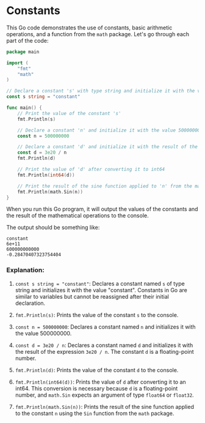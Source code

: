 # Constants
This Go code demonstrates the use of constants, basic arithmetic operations, and a function from the `math` package. Let's go through each part of the code:

```go
package main

import (
	"fmt"
	"math"
)

// Declare a constant 's' with type string and initialize it with the value "constant"
const s string = "constant"

func main() {
	// Print the value of the constant 's'
	fmt.Println(s)

	// Declare a constant 'n' and initialize it with the value 500000000
	const n = 500000000

	// Declare a constant 'd' and initialize it with the result of the expression 3e20 / n
	const d = 3e20 / n
	fmt.Println(d)

	// Print the value of 'd' after converting it to int64
	fmt.Println(int64(d))

	// Print the result of the sine function applied to 'n' from the math package
	fmt.Println(math.Sin(n))
}
```

When you run this Go program, it will output the values of the constants and the result of the mathematical operations to the console.

The output should be something like:

```
constant
6e+11
600000000000
-0.28470407323754404
```

### Explanation:

1. `const s string = "constant"`: Declares a constant named `s` of type string and initializes it with the value "constant". Constants in Go are similar to variables but cannot be reassigned after their initial declaration.

2. `fmt.Println(s)`: Prints the value of the constant `s` to the console.

3. `const n = 500000000`: Declares a constant named `n` and initializes it with the value 500000000.

4. `const d = 3e20 / n`: Declares a constant named `d` and initializes it with the result of the expression `3e20 / n`. The constant `d` is a floating-point number.

5. `fmt.Println(d)`: Prints the value of the constant `d` to the console.

6. `fmt.Println(int64(d))`: Prints the value of `d` after converting it to an int64. This conversion is necessary because `d` is a floating-point number, and `math.Sin` expects an argument of type `float64` or `float32`.

7. `fmt.Println(math.Sin(n))`: Prints the result of the sine function applied to the constant `n` using the `Sin` function from the `math` package.

